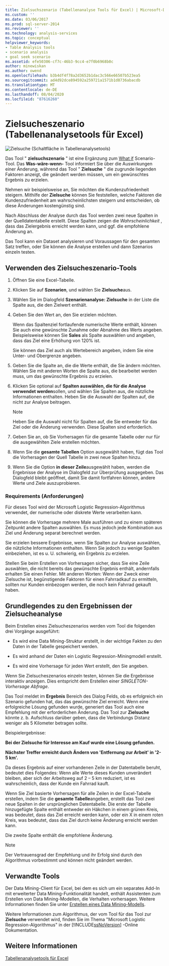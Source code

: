 ```yaml
---
title: Zielsuchszenario (Tabellenanalyse Tools für Excel) | Microsoft-Dokumentation
ms.custom: ''
ms.date: 03/06/2017
ms.prod: sql-server-2014
ms.reviewer: ''
ms.technology: analysis-services
ms.topic: conceptual
helpviewer_keywords:
- Table Analysis tools
- scenario analysis
- goal seek scenario
ms.assetid: efe50306-cf7c-46b3-9cc4-e7f0b6968b0c
author: minewiskan
ms.author: owend
ms.openlocfilehash: b3b4df4f78a2d3652b1dac3c566e66507b523ea5
ms.sourcegitcommit: ad4d92dce894592a259721a1571b1d8736abacdb
ms.translationtype: MT
ms.contentlocale: de-DE
ms.lasthandoff: 08/04/2020
ms.locfileid: "87616260"
---
```

# <a name="goal-seek-scenario-table-analysis-tools-for-excel"></a>Zielsucheszenario (Tabellenanalysetools für Excel)
  ![Zielsuche (Schaltfläche in Tabellenanalysetools)](media/tat-goalseek.gif "Zielsuche (Schaltfläche in Tabellenanalysetools)")  
  
 Das Tool " **zielsuchszenario** " ist eine Ergänzung zum [What if](what-if-scenario-table-analysis-tools-for-excel.md) Scenario-Tool. Das **Was-wäre-wenn-** Tool informiert Sie über die Auswirkungen einer Änderung, während das Tool " **Zielsuche** " die zugrunde liegenden Faktoren anzeigt, die geändert werden müssen, um ein gewünschtes Ergebnis zu erzielen.  
  
 Nehmen wir beispielsweise an, Sie möchten die Kundenzufriedenheit steigern. Mithilfe der **Zielsuche** können Sie feststellen, welche Faktoren die Kundenzufriedenheit am wahrscheinlichsten steigern und entscheiden, ob diese Änderungen kostengünstig sind.  
  
 Nach Abschluss der Analyse durch das Tool werden zwei neue Spalten in der Quelldatentabelle erstellt. Diese Spalten zeigen die *Wahrscheinlichkeit* , dass das Zielergebnis erreicht werden kann, und ggf. die empfohlene Änderung an.  
  
 Das Tool kann ein Dataset analysieren und Voraussagen für den gesamten Satz treffen, oder Sie können die Analyse erstellen und dann Szenarios einzeln testen.  
  
## <a name="using-the-goal-seek-scenario-tool"></a>Verwenden des Zielsucheszenario-Tools  
  
1.  Öffnen Sie eine Excel-Tabelle.  
  
2.  Klicken Sie auf **Szenarien**, und wählen Sie **Zielsuche**aus.  
  
3.  Wählen Sie im Dialogfeld **Szenarienanalyse: Zielsuche** in der Liste die Spalte aus, die den Zielwert enthält.  
  
4.  Geben Sie den Wert an, den Sie erzielen möchten.  
  
     Wenn das Spaltenziel fortlaufende numerische Werte enthält, können Sie auch eine gewünschte Zunahme oder Abnahme des Werts angeben. Beispielsweise können Sie **Sales** als Spalte auswählen und angeben, dass das Ziel eine Erhöhung von 120% ist.  
  
     Sie können das Ziel auch als Wertebereich angeben, indem Sie eine Unter- und Obergrenze angeben.  
  
5.  Geben Sie die Spalte an, die die Werte enthält, die Sie ändern möchten. Wählen Sie mit anderen Worten die Spalte aus, die bearbeitet werden muss, um das gewünschte Ergebnis zu erzielen.  
  
6.  Klicken Sie optional auf **Spalten auswählen, die für die Analyse verwendet werden**sollen, und wählen Sie Spalten aus, die nützliche Informationen enthalten. Heben Sie die Auswahl der Spalten auf, die nicht zur Analyse beitragen.  
  
    > [!NOTE]  
    >  Heben Sie die Auswahl nicht für Spalten auf, die Sie entweder für das Ziel oder die Änderung verwenden. Diese Spalten sind erforderlich.  
  
7.  Geben Sie an, ob Sie Vorhersagen für die gesamte Tabelle oder nur für die ausgewählten Ziele erstellen möchten.  
  
8.  Wenn Sie die **gesamte Tabellen** Option ausgewählt haben, fügt das Tool die Vorhersagen der Quell Tabelle in zwei neue Spalten hinzu.  
  
9. Wenn Sie die Option **in dieser Zeile**ausgewählt haben, werden die Ergebnisse der Analyse im Dialogfeld zur Überprüfung ausgegeben. Das Dialogfeld bleibt geöffnet, damit Sie damit fortfahren können, andere Werte und Ziele auszuprobieren.  
  
### <a name="requirements"></a>Requirements (Anforderungen)  
 Für dieses Tool wird der Microsoft Logistic Regression-Algorithmus verwendet, der numerische oder diskrete Werte verarbeiten kann.  
  
 Sie können die Vorhersage mehrere Male ausführen und zu einem späteren Zeitpunkt andere Spalten auswählen. Es muss jedoch jede Kombination aus Ziel und Änderung separat berechnet werden.  
  
 Sie erzielen bessere Ergebnisse, wenn Sie Spalten zur Analyse auswählen, die nützliche Informationen enthalten. Wenn Sie jedoch zu wenige Spalten einbeziehen, ist es u. U. schwierig, ein Ergebnis zu erzielen.  
  
 Stellen Sie beim Erstellen von Vorhersagen sicher, dass Sie eine Zeile auswählen, die nicht bereits das gewünschte Ergebnis enthält, andernfalls erhalten Sie einen Fehler. Mit anderen Worten: Wenn der Zweck einer Zielsuche ist, begünstigende Faktoren für einen Fahrradkauf zu ermitteln, sollten nur Kunden einbezogen werden, die noch kein Fahrrad gekauft haben.  
  
## <a name="understanding-the-results-of-goal-seek-analysis"></a>Grundlegendes zu den Ergebnissen der Zielsucheanalyse  
 Beim Erstellen eines Zielsucheszenarios werden vom Tool die folgenden drei Vorgänge ausgeführt:  
  
-   Es wird eine Data Mining-Struktur erstellt, in der wichtige Fakten zu den Daten in der Tabelle gespeichert werden.  
  
-   Es wird anhand der Daten ein Logistic Regression-Miningmodell erstellt.  
  
-   Es wird eine Vorhersage für jeden Wert erstellt, den Sie angeben.  
  
 Wenn Sie Zielsucheszenarios einzeln testen, können Sie die Ergebnisse interaktiv anzeigen. Dies entspricht dem Erstellen einer *SINGLETON-Vorhersage Abfrage*.  
  
 Das Tool meldet im **Ergebnis** Bereich des Dialog Felds, ob es erfolgreich ein Szenario gefunden hat, das das gewünschte Ziel erreicht. Wenn eine erfolgreiche Lösung gefunden wurde, generiert das Tool auch eine Empfehlung mit der erforderlichen Änderung. Das Tool zur **Zielsuche** könnte z. b. Aufschluss darüber geben, dass die Verbindungs Distanz weniger als 5 Kilometer betragen sollte.  
  
 Beispielergebnisse:  
  
 **Bei der Zielsuche für Interesse am Kauf wurde eine Lösung gefunden.**  
  
 **Nächster Treffer erreicht durch Ändern von 'Entfernung zur Arbeit' in '2-5 km'.**  
  
 Da dieses Ergebnis auf einer vorhandenen Zeile in der Datentabelle beruht, bedeutet dies Folgendes: Wenn alle Werte dieses Kunden unverändert bleiben, aber sich der Arbeitsweg auf 2 – 5 km reduziert, ist es wahrscheinlich, dass der Kunde ein Fahrrad kauft.  
  
 Wenn Sie Ziel basierte Vorhersagen für alle Zeilen in der Excel-Tabelle erstellen, indem Sie die **gesamte Tabelle**angeben, erstellt das Tool zwei neue Spalten in der ursprünglichen Datentabelle. Die erste der Tabelle hinzugefügte Spalte enthält entweder ein Häkchen in einem grünen Kreis, was bedeutet, dass das Ziel erreicht werden kann, oder ein X in einem roten Kreis, was bedeutet, dass das Ziel durch keine Änderung erreicht werden kann.  
  
 Die zweite Spalte enthält die empfohlene Änderung.  
  
> [!NOTE]  
>  Der Vertrauensgrad der Empfehlung und ihr Erfolg sind durch den Algorithmus vorbestimmt und können nicht geändert werden.  
  
## <a name="related-tools"></a>Verwandte Tools  
 Der Data Mining-Client für Excel, bei dem es sich um ein separates Add-In mit erweiterter Data Mining-Funktionalität handelt, enthält Assistenten zum Erstellen von Data Mining-Modellen, die Verhalten vorhersagen. Weitere Informationen finden Sie unter [Erstellen eines Data Mining-Modells](creating-a-data-mining-model.md).  
  
 Weitere Informationen zum Algorithmus, der vom Tool für das Tool zur **Zielsuche** verwendet wird, finden Sie im Thema "Microsoft Logistic Regression-Algorithmus" in der [!INCLUDE[ssNoVersion](../includes/ssnoversion-md.md)] -Online Dokumentation.  
  
## <a name="see-also"></a>Weitere Informationen  
 [Tabellenanalysetools für Excel](table-analysis-tools-for-excel.md)  
  
  

